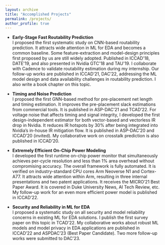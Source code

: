 ```yaml
---
layout: archive
title: "Accomplished Projects"
permalink: /projects/
author_profile: true
---
```


*  **Early-Stage Fast Routability Prediction**  
I proposed the first systematic study on CNN-based routability prediction. It attracts wide attention in ML for EDA and becomes a common baseline. Some feature-extraction and model-design principles first proposed by us are still widely adopted. Published in ICCAD'18, DATE'19, and also presented in Nvidia GTC'18 and TAU'19. I collaborate with Cadence to validate routability estimation during my internship. Our follow-up works are published in ICCAD’21, DAC’22, addressing the ML model design and data availability challenges in routability prediction. I also write a book chapter on this topic. 

*  **Timing and Noise Prediction**  
I proposed the first GNN-based method for pre-placement net length and timing estimation. It improves the pre-placement slack estimations from commercial tools. It is published in ASP-DAC’21 and TCAD’22. For voltage noise that affects timing and signal integrity, I developed the first design-independent estimator for both vector-based and vectorless IR drop in Nvidia. It reduces IR hotspots by 30% after being integrated into Nvidia’s in-house IR mitigation flow. It is published in ASP-DAC’20 and ICCAD’20 (invited). My collaborative work on crosstalk prediction is also published in ICCAD’20. 

*  **Extremely Efficient On-Chip Power Modeling**  
I developed the first runtime on-chip power monitor that simultaneously achieves per-cycle resolution and less than 1% area overhead without compromising accuracy. The overall framework is fully automated. It is verified on industry-standard CPU cores Arm Neoverse N1 and Cortex-A77. It attracts wide attention within Arm, resulting in three internal presentations and two patent applications. It receives the MICRO’21 Best Paper Award. It is covered in Duke University News, AI Tech Review, etc. My follow-up work for an even more efficient power model is published in ICCAD’22. 

* **Security and Reliability in ML for EDA**  
I proposed a systematic study on all security and model reliability concerns in existing ML for EDA solutions. I publish the first survey paper on this topic in TCAD’22. My collaborative works about robust ML models and model privacy in EDA applications are published in ICCAD’22 and ASPDAC’23 (Best Paper Candidate). Two more follow-up works were submitted to DAC’23.


